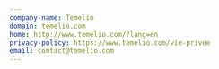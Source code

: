 ```yaml
---
company-name: Temelio
domain: temelio.com
home: http://www.temelio.com/?lang=en
privacy-policy: https://www.temelio.com/vie-privee
email: contact@temelio.com
---
```





